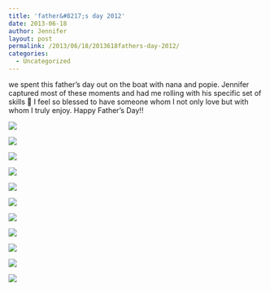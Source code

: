 ```yaml
---
title: 'father&#8217;s day 2012'
date: 2013-06-18
author: Jennifer
layout: post
permalink: /2013/06/18/2013618fathers-day-2012/
categories:
  - Uncategorized
---
```

we spent this father&#8217;s day out on the boat with nana and popie. Jennifer captured most of these moments and had me rolling with his specific set of skills 🙂 I feel so blessed to have someone whom I not only love but with whom I truly enjoy. Happy Father&#8217;s Day!!

<div class="image-gallery-wrapper">
  <p>
    <img src="http://static1.squarespace.com/static/50db6bb3e4b015296cd43789/50dfa5b1e4b0dc6320e0b5ea/51c064bee4b0e7a2ae961041/1430547629454/2013-06-16+10.07.15.jpg.15.jpg?format=original" />
  </p>

  <p>
    <img src="http://static1.squarespace.com/static/50db6bb3e4b015296cd43789/50dfa5b1e4b0dc6320e0b5ea/51c0656ce4b0da508c9f5f17/1371563379181/2013-06-16+10.18.13.jpg.13.jpg?format=original" />
  </p>

  <p>
    <img src="http://static1.squarespace.com/static/50db6bb3e4b015296cd43789/50dfa5b1e4b0dc6320e0b5ea/51c06525e4b0cf320a60ba56/1430547676534/2013-06-16+10.16.24.jpg.24.jpg?format=original" />
  </p>

  <p>
    <img src="http://static1.squarespace.com/static/50db6bb3e4b015296cd43789/50dfa5b1e4b0dc6320e0b5ea/51c06553e4b033abfa09e311/1430547642309/2013-06-16+10.16.43.jpg.43.jpg?format=original" />
  </p>

  <p>
    <img src="http://static1.squarespace.com/static/50db6bb3e4b015296cd43789/50dfa5b1e4b0dc6320e0b5ea/51c065b8e4b01c70416b8347/1371565329110/2013-06-16+10.25.30.jpg.30.jpg?format=original" />
  </p>

  <p>
    <img src="http://static1.squarespace.com/static/50db6bb3e4b015296cd43789/50dfa5b1e4b0dc6320e0b5ea/51c065d7e4b033abfa09e375/1371565196232/2013-06-16+10.25.59.jpg.59.jpg?format=original" />
  </p>

  <p>
    <img src="http://static1.squarespace.com/static/50db6bb3e4b015296cd43789/50dfa5b1e4b0dc6320e0b5ea/51c06589e4b083db820529ca/1371564382686/2013-06-16+10.20.55.jpg.55.jpg?format=original" />
  </p>

  <p>
    <img src="http://static1.squarespace.com/static/50db6bb3e4b015296cd43789/50dfa5b1e4b0dc6320e0b5ea/51c066a6e4b0f375ce4f70e7/1372021133781/2013-06-16+11.15.54.jpg.54.jpg?format=original" />
  </p>

  <p>
    <img src="http://static1.squarespace.com/static/50db6bb3e4b015296cd43789/50dfa5b1e4b0dc6320e0b5ea/51c066b3e4b053b1a6785416/1372021218241/2013-06-16+11.19.09.jpg.09.jpg?format=original" />
  </p>

  <p>
    <img src="http://static1.squarespace.com/static/50db6bb3e4b015296cd43789/50dfa5b1e4b0dc6320e0b5ea/51c0666de4b02a20563f0ac9/1371564874981/2013-06-16+10.49.04.jpg.04.jpg?format=original" />
  </p>

  <p>
    <img src="http://static1.squarespace.com/static/50db6bb3e4b015296cd43789/50dfa5b1e4b0dc6320e0b5ea/51c066cfe4b0da508c9f6188/1371565467366/2013-06-16+13.46.44.jpg.44.jpg?format=original" />
  </p>
</div>
